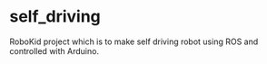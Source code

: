 # self_driving
RoboKid project which is to make self driving robot using ROS and controlled with Arduino.
